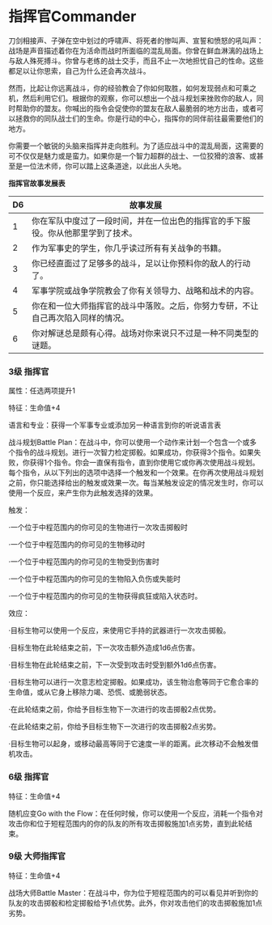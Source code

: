 # 指挥官Commander

刀剑相接声、子弹在空中划过的呼啸声、将死者的惨叫声、宣誓和愤怒的吼叫声：战场是声音描述着你在为活命而战时所面临的混乱局面。你曾在鲜血淋漓的战场上与敌人殊死搏斗。你曾与老练的战士交手，而且不止一次地担忧自己的性命。这些都足以让你思索，自己为什么还会再次战斗。

然而，比起让你远离战斗，你的经验教会了你如何取胜，如何发现弱点和可乘之机，然后利用它们。根据你的观察，你可以想出一个战斗规划来挫败你的敌人，同时帮助你的盟友。你喊出的指令会促使你的盟友在敌人最脆弱的地方出击，或者可以拯救你的同队战士们的生命。你是行动的中心，指挥你的同伴前往最需要他们的地方。

你需要一个敏锐的头脑来指挥并走向胜利。为了适应战斗中的混乱局面，这需要的可不仅仅是魅力或是蛮力。如果你是一个智力超群的战士、一位狡猾的浪客、或甚至是一位法术师，你可以踏上这条道途，以此出人头地。

**指挥官故事发展表**

<table>
<thead>
<tr class="header">
<th>D6</th>
<th>故事发展</th>
</tr>
</thead>
<tbody>
<tr class="odd">
<td>1</td>
<td>你在军队中度过了一段时间，并在一位出色的指挥官的手下服役。你从他那里学到了技术。</td>
</tr>
<tr class="even">
<td>2</td>
<td>作为军事史的学生，你几乎读过所有有关战争的书籍。</td>
</tr>
<tr class="odd">
<td>3</td>
<td>你已经直面过了足够多的战斗，足以让你预料你的敌人的行动了。</td>
</tr>
<tr class="even">
<td>4</td>
<td>军事学院或战争学院教会了你有关领导力、战略和战术的内容。</td>
</tr>
<tr class="odd">
<td>5</td>
<td>你在和一位大师指挥官的战斗中落败。之后，你努力专研，不让自己再次陷入同样的情况。</td>
</tr>
<tr class="even">
<td>6</td>
<td>你对解谜总是颇有心得。战场对你来说只不过是一种不同类型的谜题。</td>
</tr>
</tbody>
</table>

### 3级 指挥官

属性：任选两项提升1

特征：生命值+4

语言和专业：获得一个军事专业或添加另一种语言到你的听说语言表

战斗规划Battle
Plan：在战斗中，你可以使用一个动作来计划一个包含一个或多个指令的战斗规划。进行一次智力检定掷骰。如果成功，你获得3个指令。如果失败，你获得1个指令。你会一直保有指令，直到你使用它或你再次使用战斗规划。每个指令，从以下列出的选项中选择一个触发和一个效果。在你再次使用战斗规划之前，你只能选择给出的触发或效果一次。每当某触发设定的情况发生时，你可以使用一个反应，来产生你为此触发选择的效果。

触发：

·一个位于中程范围内的你可见的生物进行一次攻击掷骰时

·一个位于中程范围内的你可见的生物移动时

·一个位于中程范围内的你可见的生物受到伤害时

·一个位于中程范围内的你可见的生物陷入负伤或失能时

·一个位于中程范围内的你可见的生物获得疯狂或陷入状态时。

效应：

·目标生物可以使用一个反应，来使用它手持的武器进行一次攻击掷骰。

·目标生物在此轮结束之前，下一次攻击额外造成1d6点伤害。

·目标生物在此轮结束之前，下一次受到攻击时受到额外1d6点伤害。

·目标生物可以进行一次意志检定掷骰。如果成功，该生物治愈等同于它愈合率的生命值，或从它身上移除力竭、恐慌、或脆弱状态。

·在此轮结束之前，你给予目标生物下一次进行的攻击掷骰2点优势。

·在此轮结束之前，你给予目标生物下一次进行的攻击掷骰2点劣势。

·目标生物可以起身，或移动最高等同于它速度一半的距离。此次移动不会触发借机攻击。

### 6级 指挥官

特征：生命值+4

随机应变Go with the
Flow：在任何时候，你可以使用一个反应，消耗一个指令对攻击你和位于短程范围内的你的队友的所有攻击掷骰施加1点劣势，直到此轮结束。

### 9级 大师指挥官

特征：生命值+4

战场大师Battle
Master：在战斗中，你为位于短程范围内的可以看见并听到你的队友的攻击掷骰和检定掷骰给予1点优势。此外，你对攻击他们的攻击掷骰施加1点劣势。
